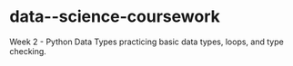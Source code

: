 # data--science-coursework
Week 2 - Python Data Types
practicing basic data types, loops, and type checking. 
